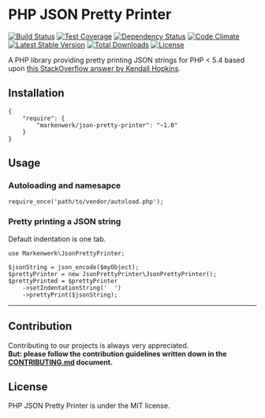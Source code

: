 # PHP JSON Pretty Printer

[![Build Status](https://travis-ci.org/markenwerk/php-json-pretty-printer.svg?branch=master)](https://travis-ci.org/markenwerk/php-json-pretty-printer)
[![Test Coverage](https://codeclimate.com/github/markenwerk/php-json-pretty-printer/badges/coverage.svg)](https://codeclimate.com/github/markenwerk/php-json-pretty-printer/coverage)
[![Dependency Status](https://www.versioneye.com/user/projects/577d62ac91aab50027c6ca4d/badge.svg)](https://www.versioneye.com/user/projects/577d62ac91aab50027c6ca4d)
[![Code Climate](https://codeclimate.com/github/markenwerk/php-json-pretty-printer/badges/gpa.svg)](https://codeclimate.com/github/markenwerk/php-json-pretty-printer)
[![Latest Stable Version](https://poser.pugx.org/markenwerk/json-pretty-printer/v/stable)](https://packagist.org/packages/markenwerk/json-pretty-printer)
[![Total Downloads](https://poser.pugx.org/markenwerk/json-pretty-printer/downloads)](https://packagist.org/packages/markenwerk/json-pretty-printer)
[![License](https://poser.pugx.org/markenwerk/json-pretty-printer/license)](https://packagist.org/packages/markenwerk/json-pretty-printer)

A PHP library providing pretty printing JSON strings for PHP < 5.4 based upon [this StackOverflow answer by Kendall Hopkins](http://stackoverflow.com/a/9776726).

## Installation

```{json}
{
   	"require": {
        "markenwerk/json-pretty-printer": "~1.0"
    }
}
```

## Usage

### Autoloading and namesapce

```{php}  
require_once('path/to/vendor/autoload.php');
```

### Pretty printing a JSON string

Default indentation is one tab.

```{php}
use Markenwerk\JsonPrettyPrinter;

$jsonString = json_encode($myObject);
$prettyPrinter = new JsonPrettyPrinter\JsonPrettyPrinter();
$prettyPrinted = $prettyPrinter
	->setIndentationString('  ')
	->prettyPrint($jsonString);
```

---

## Contribution

Contributing to our projects is always very appreciated.  
**But: please follow the contribution guidelines written down in the [CONTRIBUTING.md](https://github.com/markenwerk/php-json-pretty-printer/blob/master/CONTRIBUTING.md) document.**

## License

PHP JSON Pretty Printer is under the MIT license.
